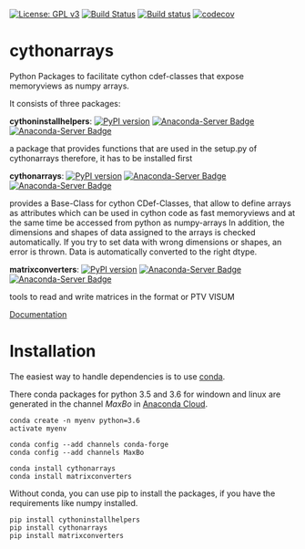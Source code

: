 
[![License: GPL v3](https://img.shields.io/badge/License-GPL%20v3-blue.svg)](http://www.gnu.org/licenses/gpl-3.0)
[![Build Status](https://travis-ci.org/MaxBo/cythonarrays.svg?branch=master)](https://travis-ci.org/MaxBo/cythonarrays)
[![Build status](https://ci.appveyor.com/api/projects/status/q0lek1t5tl5lcq29?svg=true)](https://ci.appveyor.com/project/MaxBo/cythonarrays)
[![codecov](https://codecov.io/gh/MaxBo/cythonarrays/branch/master/graph/badge.svg)](https://codecov.io/gh/MaxBo/cythonarrays)

# cythonarrays
Python Packages to facilitate cython cdef-classes that expose memoryviews as numpy arrays.

It consists of three packages:

**cythoninstallhelpers**:
[![PyPI version](https://badge.fury.io/py/cythoninstallhelpers.svg)](https://badge.fury.io/py/cythoninstallhelpers)
[![Anaconda-Server Badge](https://anaconda.org/maxbo/cythoninstallhelpers/badges/version.svg)](https://anaconda.org/maxbo/cythoninstallhelpers)
[![Anaconda-Server Badge](https://anaconda.org/maxbo/cythoninstallhelpers/badges/installer/conda.svg)](https://conda.anaconda.org/maxbo)

a package that provides functions that are used in the setup.py of cythonarrays
therefore, it has to be installed first

**cythonarrays**:
[![PyPI version](https://badge.fury.io/py/cythonarrays.svg)](https://badge.fury.io/py/cythonarrays)
[![Anaconda-Server Badge](https://anaconda.org/maxbo/cythonarrays/badges/version.svg)](https://anaconda.org/maxbo/cythonarrays)
[![Anaconda-Server Badge](https://anaconda.org/maxbo/cythonarrays/badges/installer/conda.svg)](https://conda.anaconda.org/maxbo)

provides a Base-Class for cython CDef-Classes, that allow to define arrays
as attributes which can be used in cython code as fast memoryviews and at the same time
be accessed from python as numpy-arrays
In addition, the dimensions and shapes of data assigned to the arrays is checked automatically.
If you try to set data with wrong dimensions or shapes, an error is thrown.
Data is automatically converted to the right dtype.


**matrixconverters**:
[![PyPI version](https://badge.fury.io/py/matrixconverters.svg)](https://badge.fury.io/py/matrixconverters)
[![Anaconda-Server Badge](https://anaconda.org/maxbo/matrixconverters/badges/version.svg)](https://anaconda.org/maxbo/matrixconverters)
[![Anaconda-Server Badge](https://anaconda.org/maxbo/matrixconverters/badges/installer/conda.svg)](https://conda.anaconda.org/maxbo)

tools to read and write matrices in the format or PTV VISUM

[Documentation](https://maxbo.github.io/cythonarrays/)

# Installation

The easiest way to handle dependencies is to use [conda](https://conda.io/miniconda.html).

There conda packages for python 3.5 and 3.6 for windown and linux are generated in the channel *MaxBo* in [Anaconda Cloud](https://anaconda.org/MaxBo).
```
conda create -n myenv python=3.6
activate myenv

conda config --add channels conda-forge
conda config --add channels MaxBo

conda install cythonarrays
conda install matrixconverters
```
Without conda, you can use pip to install the packages, if you have the requirements like numpy installed.

```
pip install cythoninstallhelpers
pip install cythonarrays
pip install matrixconverters
```
